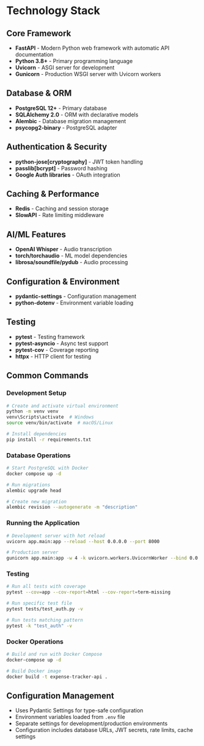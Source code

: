 # Technology Stack

## Core Framework
- **FastAPI** - Modern Python web framework with automatic API documentation
- **Python 3.8+** - Primary programming language
- **Uvicorn** - ASGI server for development
- **Gunicorn** - Production WSGI server with Uvicorn workers

## Database & ORM
- **PostgreSQL 12+** - Primary database
- **SQLAlchemy 2.0** - ORM with declarative models
- **Alembic** - Database migration management
- **psycopg2-binary** - PostgreSQL adapter

## Authentication & Security
- **python-jose[cryptography]** - JWT token handling
- **passlib[bcrypt]** - Password hashing
- **Google Auth libraries** - OAuth integration

## Caching & Performance
- **Redis** - Caching and session storage
- **SlowAPI** - Rate limiting middleware

## AI/ML Features
- **OpenAI Whisper** - Audio transcription
- **torch/torchaudio** - ML model dependencies
- **librosa/soundfile/pydub** - Audio processing

## Configuration & Environment
- **pydantic-settings** - Configuration management
- **python-dotenv** - Environment variable loading

## Testing
- **pytest** - Testing framework
- **pytest-asyncio** - Async test support
- **pytest-cov** - Coverage reporting
- **httpx** - HTTP client for testing

## Common Commands

### Development Setup
```bash
# Create and activate virtual environment
python -m venv venv
venv\Scripts\activate  # Windows
source venv/bin/activate  # macOS/Linux

# Install dependencies
pip install -r requirements.txt
```

### Database Operations
```bash
# Start PostgreSQL with Docker
docker compose up -d

# Run migrations
alembic upgrade head

# Create new migration
alembic revision --autogenerate -m "description"
```

### Running the Application
```bash
# Development server with hot reload
uvicorn app.main:app --reload --host 0.0.0.0 --port 8000

# Production server
gunicorn app.main:app -w 4 -k uvicorn.workers.UvicornWorker --bind 0.0.0.0:8000
```

### Testing
```bash
# Run all tests with coverage
pytest --cov=app --cov-report=html --cov-report=term-missing

# Run specific test file
pytest tests/test_auth.py -v

# Run tests matching pattern
pytest -k "test_auth" -v
```

### Docker Operations
```bash
# Build and run with Docker Compose
docker-compose up -d

# Build Docker image
docker build -t expense-tracker-api .
```

## Configuration Management
- Uses Pydantic Settings for type-safe configuration
- Environment variables loaded from `.env` file
- Separate settings for development/production environments
- Configuration includes database URLs, JWT secrets, rate limits, cache settings